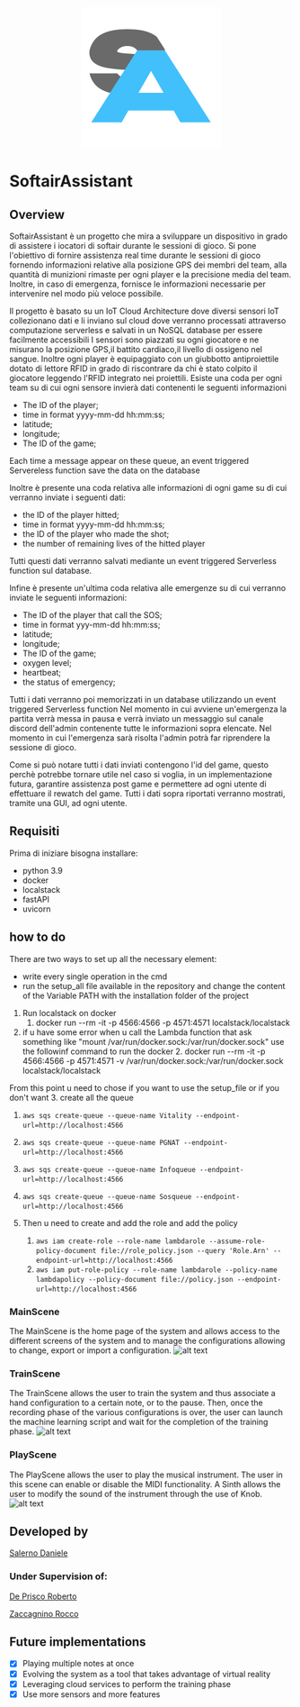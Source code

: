 
<p align="center"><img src="./README_IMAGES/logo.png" height="250"></p>

# SoftairAssistant
## Overview
SoftairAssistant è un progetto che mira a sviluppare un dispositivo in grado di assistere i iocatori di softair durante le sessioni di gioco. Si pone l'obiettivo di fornire assistenza real time durante le sessioni di gioco fornendo informazioni relative alla posizione GPS dei membri del team, alla quantità di munizioni rimaste per ogni player e la precisione media del team. Inoltre, in caso di emergenza, fornisce le informazioni necessarie per intervenire nel modo più veloce possibile. 

Il progetto è basato su un IoT Cloud Architecture dove diversi sensori IoT collezionano dati e li inviano sul cloud dove verranno processati attraverso computazione serverless e salvati in un NoSQL database per essere facilmente accessibili
I sensori sono piazzati su ogni giocatore e ne misurano la posizione GPS,il battito cardiaco,il livello di ossigeno nel sangue. Inoltre ogni player è equipaggiato con un giubbotto antiproiettile dotato di lettore RFID in grado di riscontrare da chi è stato colpito il giocatore leggendo l'RFID integrato nei proiettili.
Esiste una coda per ogni team su di cui ogni sensore invierà dati contenenti le seguenti informazioni
- The ID of the player;
- time in format yyyy-mm-dd hh:mm:ss;
- latitude;
- longitude;
- The ID of the game;

Each time a message appear on these queue, an event triggered Servereless function save the data on the database

Inoltre è presente una coda relativa alle informazioni di ogni game su di cui verranno inviate i seguenti dati:
- the ID of the player hitted;
- time in format yyyy-mm-dd hh:mm:ss;
- the ID of the player who made the shot;
- the number of remaining lives of the hitted player

Tutti questi dati verranno salvati mediante un event triggered Serverless function sul database.

Infine è presente un'ultima coda relativa alle emergenze su di cui verranno inviate le seguenti informazioni:
- The ID of the player that call the SOS;
- time in format yyy-mm-dd hh:mm:ss;
- latitude;
- longitude;
- The ID of the game;
- oxygen level;
- heartbeat;
- the status of emergency;

Tutti i dati verranno poi memorizzati in un database utilizzando un event triggered Serverless function
Nel momento in cui avviene un'emergenza la partita verrà messa in pausa e verrà inviato un messaggio sul canale discord dell'admin contenente tutte le informazioni sopra elencate. Nel momento in cui l'emergenza sarà risolta l'admin potrà far riprendere la sessione di gioco.

Come si può notare tutti i dati inviati contengono l'id del game, questo perchè potrebbe tornare utile nel caso si voglia, in un implementazione futura, garantire assistenza post game e permettere ad ogni utente di effettuare il rewatch del game.
Tutti i dati sopra riportati verranno mostrati, tramite una GUI, ad ogni utente.

## Requisiti 
Prima di iniziare bisogna installare:

- python 3.9
- docker 
- localstack
- fastAPI
- uvicorn


## how to do 
There are two ways to set up all the necessary element:

- write every single operation in the cmd 
- run the setup_all file available in the repository and change the content of the Variable PATH with the installation folder of the project

1. Run localstack on docker 
   1. docker run --rm -it -p 4566:4566 -p 4571:4571  localstack/localstack
2. if u have some error when u call the Lambda function that ask something like "mount /var/run/docker.sock:/var/run/docker.sock" use the followinf command to run the docker
   2. docker run --rm -it -p 4566:4566 -p 4571:4571 -v /var/run/docker.sock:/var/run/docker.sock localstack/localstack

From this point u need to chose if you want to use the setup_file or if you don't want
3. create all the queue

   1. `aws sqs create-queue --queue-name Vitality --endpoint-url=http://localhost:4566`
   2. `aws sqs create-queue --queue-name PGNAT --endpoint-url=http://localhost:4566`
   3. `aws sqs create-queue --queue-name Infoqueue --endpoint-url=http://localhost:4566`
   4. `aws sqs create-queue --queue-name Sosqueue --endpoint-url=http://localhost:4566`

4. Then u need to create and add the role and add the policy
   1. `aws iam create-role --role-name lambdarole --assume-role-policy-document file://role_policy.json --query 'Role.Arn' --endpoint-url=http://localhost:4566`
   2. `aws iam put-role-policy --role-name lambdarole --policy-name lambdapolicy --policy-document file://policy.json --endpoint-url=http://localhost:4566`




### MainScene
The MainScene is the home page of the system and allows access to the different screens of the system and to manage the configurations allowing to change, export or import a configuration.
![alt text](https://github.com/musimathicslab/marco_smiles/blob/SalernoDaniele-2022/MainScene.jpeg?raw=true)

### TrainScene
The TrainScene allows the user to train the system and thus associate a hand configuration to a certain note, or to the pause. Then, once the recording phase of the various configurations is over, the user can launch the machine learning script and wait for the completion of the training phase.
![alt text](https://github.com/musimathicslab/marco_smiles/blob/SalernoDaniele-2022/trainingScene.jpeg?raw=true)
### PlayScene
The PlayScene allows the user to play the musical instrument. The user in this scene can enable or disable the MIDI functionality. A Sinth allows the user to modify the sound of the instrument through the use of Knob.
![alt text](https://github.com/musimathicslab/marco_smiles/blob/SalernoDaniele-2022/PlayScene.jpeg?raw=true)

## Developed by
[Salerno Daniele](https://github.com/DanieleSalerno)

### Under Supervision of:
[De Prisco Roberto](https://github.com/robdep)

[Zaccagnino Rocco](https://github.com/rzaccagnino)

## Future implementations
- [x] Playing multiple notes at once
- [x] Evolving the system as a tool that takes advantage of virtual reality
- [x] Leveraging cloud services to perform the training phase
- [x] Use more sensors and more features
